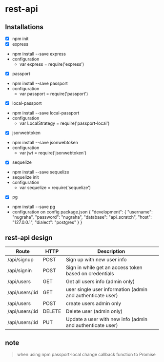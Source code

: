 # rest-api

## Installations
- [x] npm init
- [x] express
* npm install --save express
* configuration
  * var express = require('express')
- [x] passport
* npm install --save passport
* configuration
  * var passport = require('passport')
- [x] local-passport
* npm install --save local-passport
* configuration
  * var LocalStrategy = require('passport-local')
- [x] jsonwebtoken
* npm install --save jsonwebtoken
* configuration
  * var jwt = require('jsonwebtoken')
- [x] sequelize
* npm install --save sequelize
* sequelize init
* configuration
  * var sequelize = require('sequelize')
- [x] pg
* npm install --save pg
* configuration on config package.json
{
  "development": {
    "username": "nugraha",
    "password": "nugraha",
    "database": "api_scratch",
    "host": "127.0.0.1",
    "dialect": "postgres"
  }
}



## rest-api design

Route | HTTP | Description
----- | ---- | -----------
/api/signup | POST | Sign up with new user info
/api/signin | POST |  Sign in while get an access token based on credentials
/api/users | GET | Get all users info (admin only)
/api/users/:id | GET | user single user information (admin and authenticate user)
/api/users | POST | create users admin only
/api/users/:id | DELETE | Delete user (admin only)
/api/users/:id | PUT | Update a user with new info (admin and authenticate user)


## note
> when using npm passport-local change callback function to Promise
